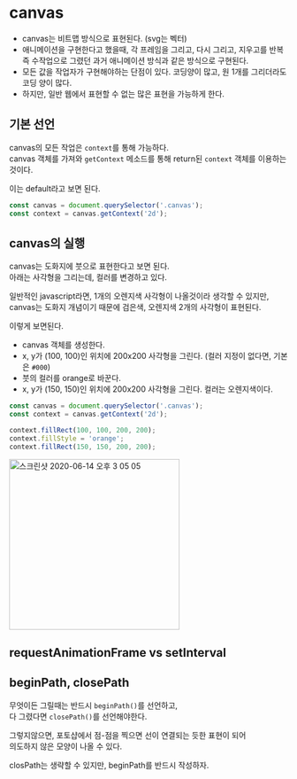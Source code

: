 # canvas
- canvas는 비트맵 방식으로 표현된다. (svg는 벡터)
- 애니메이션을 구현한다고 했을때, 각 프레임을 그리고, 다시 그리고, 지우고를 반복 즉 수작업으로 그렸던 과거 애니메이션 방식과 같은 방식으로 구현된다.
- 모든 값을 작업자가 구현해야하는 단점이 있다. 코딩양이 많고, 원 1개를 그리더라도 코딩 양이 많다.
- 하지만, 일반 웹에서 표현할 수 없는 많은 표현을 가능하게 한다.

## 기본 선언

canvas의 모든 작업은 `context`를 통해 가능하다.  
canvas 객체를 가져와 `getContext` 메소드를 통해 return된 `context` 객체를 이용하는 것이다.  

이는 default라고 보면 된다.

```javascript
const canvas = document.querySelector('.canvas');
const context = canvas.getContext('2d');
```

## canvas의 실행
canvas는 도화지에 붓으로 표현한다고 보면 된다.  
아래는 사각형을 그리는데, 컬러를 변경하고 있다.

일반적인 javascript라면, 1개의 오렌지색 사각형이 나올것이라 생각할 수 있지만,  
canvas는 도화지 개념이기 때문에 검은색, 오렌지색 2개의 사각형이 표현된다.

이렇게 보면된다.  
- canvas 객체를 생성한다.
- x, y가 (100, 100)인 위치에 200x200 사각형을 그린다. (컬러 지정이 없다면, 기본은 `#000`)
- 붓의 컬러를 orange로 바꾼다.
- x, y가 (150, 150)인 위치에 200x200 사각형을 그린다. 컬러는 오렌지색이다.

```javascript
const canvas = document.querySelector('.canvas');
const context = canvas.getContext('2d');

context.fillRect(100, 100, 200, 200);
context.fillStyle = 'orange';
context.fillRect(150, 150, 200, 200);
```

<img width="308" alt="스크린샷 2020-06-14 오후 3 05 05" src="https://user-images.githubusercontent.com/26196090/84586013-77474e80-ae50-11ea-8ff7-5fd9229d2d34.png">


## requestAnimationFrame vs setInterval

## beginPath, closePath

무엇이든 그릴때는 반드시 `beginPath()`를 선언하고,  
다 그렸다면 `closePath()`를 선언해야한다.  

그렇지않으면, 포토샵에서 점-점을 찍으면 선이 연결되는 듯한 표현이 되어  
의도하지 않은 모양이 나올 수 있다.  

closPath는 생략할 수 있지만, beginPath를 반드시 작성하자.